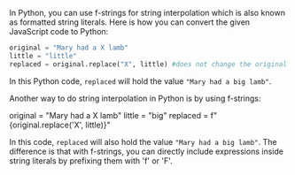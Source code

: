 In Python, you can use f-strings for string interpolation which is also known as formatted string literals. Here is how you can convert the given JavaScript code to Python:

```python
original = "Mary had a X lamb"
little = "little"
replaced = original.replace("X", little) #does not change the original string
```

In this Python code, `replaced` will hold the value `"Mary had a big lamb"`.

Another way to do string interpolation in Python is by using f-strings:

original = "Mary had a X lamb"
little = "big"
replaced = f"{original.replace('X', little)}"

In this code, `replaced` will also hold the value `"Mary had a big lamb"`. The difference is that with f-strings, you can directly include expressions inside string literals by prefixing them with 'f' or 'F'.
